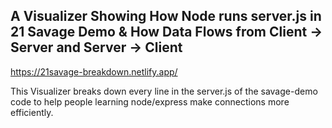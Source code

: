 ## A Visualizer Showing How Node runs server.js in 21 Savage Demo & How Data Flows from Client -> Server and Server -> Client

https://21savage-breakdown.netlify.app/

This Visualizer breaks down every line in the server.js of the savage-demo code to help people learning node/express make connections more efficiently. 